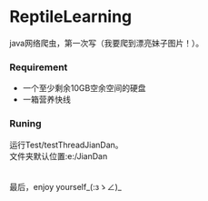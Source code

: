 # ReptileLearning
java网络爬虫，第一次写（我要爬到漂亮妹子图片！）。

<h3>Requirement</h3>
<ul>
  <li>一个至少剩余10GB空余空间的硬盘</li>
  <li>一箱营养快线</li>
</ul>
<h3>Runing</h3>
运行Test/testThreadJianDan。<br>
文件夹默认位置:e:/JianDan<br><br><br>
最后，enjoy yourself_(:зゝ∠)_
